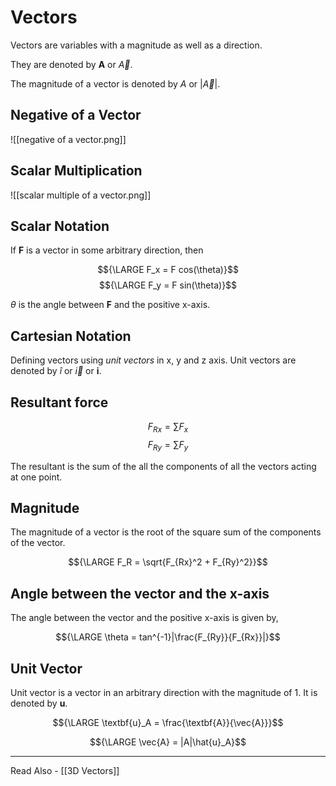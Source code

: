 # Vectors

Vectors are variables with a magnitude as well as a direction.

They are denoted by **A** or *${\vec{A}}$*.

The magnitude of a vector is denoted by *A* or |*${\vec{A}}$*|.

## Negative of a Vector

![[negative of a vector.png]]

## Scalar Multiplication
![[scalar multiple of a vector.png]]


## Scalar Notation
If **F** is a vector in some arbitrary direction, then

$${\LARGE F_x = F cos(\theta)}$$
$${\LARGE F_y = F sin(\theta)}$$

${\theta}$ is the angle between **F** and the positive x-axis.

## Cartesian Notation
Defining vectors using *unit vectors* in x, y and z axis. Unit vectors are denoted by ${\hat{i}}$ or *${\vec{i}}$* or **i**.

## Resultant force

$${F_{Rx} = \sum{F_x}}$$
$${F_{Ry} = \sum{F_y}}$$
 
 The resultant is the sum of the all the components of all the vectors acting at one point.
 
 ## Magnitude 
  The magnitude of a vector is the root of the square sum of the components of the vector.
  
  $${\LARGE F_R = \sqrt{F_{Rx}^2 + F_{Ry}^2}}$$
  
  ## Angle between the vector and the x-axis
  
  The angle between the vector and the positive x-axis is given by,
  
  $${\LARGE \theta = tan^{-1}|\frac{F_{Ry}}{F_{Rx}}|}$$
  
  ## Unit Vector
  
  Unit vector is a vector in an arbitrary direction with the magnitude of 1. It is denoted by **u**.
  
  $${\LARGE \textbf{u}_A = \frac{\textbf{A}}{\vec{A}}}$$
  
  $${\LARGE \vec{A} = |A|\hat{u}_A}$$
  
 
  
  ---
  Read Also - [[3D Vectors]]